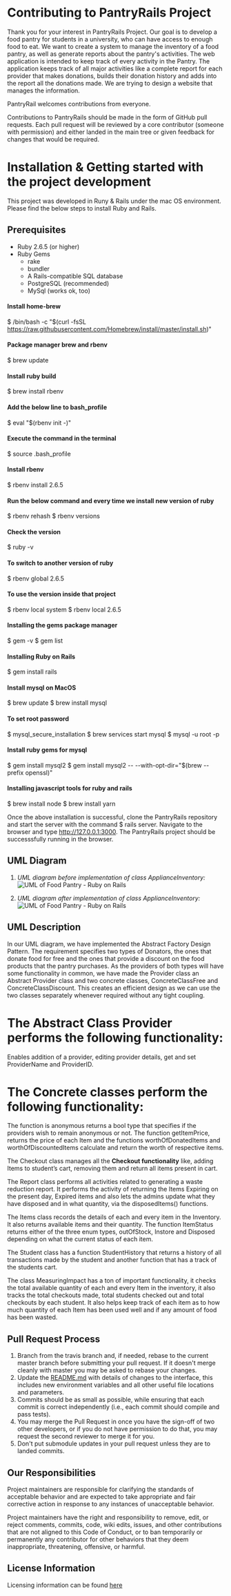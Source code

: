 
# Contributing to PantryRails Project

Thank you for your interest in PantryRails Project. Our goal is to develop a food pantry for students in a university, who can have access to enough food to eat. We want to create a system to manage the inventory of a food pantry, as well as generate reports about the pantry's activities. The web application is intended to keep track of every activity in the Pantry. The application keeps track of all major activities like a complete report for each provider that makes donations, builds their donation history and adds into the report all the donations made. We are trying to design a website that manages the information.

PantryRail welcomes contributions from everyone.

Contributions to PantryRails should be made in the form of GitHub pull requests. Each pull request will be reviewed by a core contributor (someone with permission) and either landed in the main tree or given feedback for changes that would be required.

# Installation & Getting started with the project development

This project was developed in Runy & Rails under the mac OS environment. Please find the below steps to install Ruby and Rails.

## Prerequisites

* Ruby 2.6.5 (or higher)
* Ruby Gems
  * rake
  * bundler
  * A Rails-compatible SQL database
  * PostgreSQL (recommended)
  * MySql (works ok, too)

#### Install home-brew
$ /bin/bash -c "$(curl -fsSL https://raw.githubusercontent.com/Homebrew/install/master/install.sh)"

#### Package manager brew and rbenv
$ brew update

#### Install ruby build
$ brew install rbenv

#### Add the below line to bash_profile
$ eval "$(rbenv init -)"

#### Execute the command in the terminal
$ source .bash_profile

#### Install rbenv
$ rbenv install 2.6.5

#### Run the below command and every time we install new version of ruby
$ rbenv rehash
$ rbenv versions

#### Check the version
$ ruby -v

#### To switch to another version of ruby
$ rbenv global 2.6.5

#### To use the version inside that project
$ rbenv local system
$ rbenv local 2.6.5

#### Installing the gems package manager
$ gem -v
$ gem list

#### Installing Ruby on Rails
$ gem install rails

####  Install mysql on MacOS
$ brew update
$ brew install mysql

####  To set root password
$ mysql_secure_installation
$ brew services start mysql
$ mysql -u root -p

#### Install ruby gems for mysql
$ gem install mysql2
$ gem install mysql2 -- --with-opt-dir="$(brew --prefix openssl)"

#### Installing javascript tools for ruby and rails
$ brew install node
$ brew install yarn

Once the above installation is successful, clone the PantryRails repository and start the server with the command $ rails server. Navigate to the browser and type http://127.0.0.1:3000. The PantryRails project should be successsfully running in the browser.

## UML Diagram
1. *UML diagram before implementation of class ApplianceInventory:*
![UML of Food Pantry - Ruby on Rails](docs/before.png "PantryRails - UML class diagram of Food Pantry before implementation of class ApplianceInventory")

2. *UML diagram after implementation of class ApplianceInventory:*
![UML of Food Pantry - Ruby on Rails](docs/after.png "PantryRails - UML class diagram of Food Pantry after implementation of class ApplianceInventory")

## UML Description

In our UML diagram, we have implemented the Abstract Factory Design Pattern. The requirement specifies two types of Donators, the ones that donate food for free and the ones that provide a discount on the food products that the pantry purchases.
As the providers of both types will have some functionality in common, we have made the Provider class an Abstract Provider class and two concrete classes, ConcreteClassFree and ConcreteClassDiscount. This creates an efficient design as we can use the two classes separately whenever required without any tight coupling.

# The Abstract Class Provider performs the following functionality:
Enables addition of  a provider, editing provider details, get and set ProviderName and ProviderID.

# The Concrete classes perform the following functionality:
The function is anonymous returns a bool type that specifies if the providers wish to remain anonymous or not.
The function getItemPrice, returns the price of each Item and the functions worthOfDonatedItems and worthOfDiscountedItems calculate and return the worth of respective items.

The Checkout class manages all the **Checkout functionality** like, adding Items to student’s cart, removing them and return all items present in cart.

The Report class performs all activities related to generating a waste reduction report. It performs the activity of returning the Items Expiring on the present day, Expired items and also lets the admins update what they have disposed and in what quantity, via the disposedItems() functions.

The Items class records the details of each and every item in the Inventory. It also returns available items and their quantity. The function ItemStatus returns either of the three enum types, outOfStock, Instore and Disposed depending on what the current status of each item.

The Student class has a function StudentHistory that returns a history of all transactions made by the student and another function that has a track of the students cart.

The class MeasuringImpact has a ton of important functionality, it checks the total available quantity of each and every Item in the inventory, it also tracks the total checkouts made, total students checked out and total checkouts by each student. It also helps keep track of each item as to how much quantity of each Item has been used well and if any amount of food has been wasted.

## Pull Request Process

1. Branch from the travis branch and, if needed, rebase to the current master branch before submitting your pull request. If it doesn't merge cleanly with master you may be asked to rebase your changes.
2. Update the [README.md](README.md) with details of changes to the interface, this includes new environment variables and all other useful file locations and parameters.
3. Commits should be as small as possible, while ensuring that each commit is correct independently (i.e., each commit should compile and pass tests).
4. You may merge the Pull Request in once you have the sign-off of two other developers, or if you do not have permission to do that, you may request the second reviewer to merge it for you.
5. Don't put submodule updates in your pull request unless they are to landed commits.

## Our Responsibilities

Project maintainers are responsible for clarifying the standards of acceptable behavior and are expected to take appropriate and fair corrective action in response to any instances of unacceptable behavior.

Project maintainers have the right and responsibility to remove, edit, or reject comments, commits, code, wiki edits, issues, and other contributions that are not aligned to this Code of Conduct, or to ban temporarily or permanently any contributor for other behaviors that they deem inappropriate, threatening, offensive, or harmful.

## License Information

Licensing information can be found [here](https://github.com/ChicoState/PantryRails/blob/travis/LICENSE)

